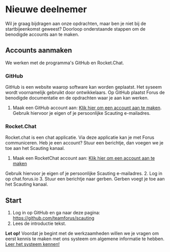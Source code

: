 # Nieuwe deelnemer
Wil je graag bijdragen aan onze opdrachten, maar ben je niet bij de startbijeenkomst geweest?
Doorloop onderstaande stappen om de benodigde accounts aan te maken.

## Accounts aanmaken
We werken met de programma's GitHub en Rocket.Chat.

### GitHub
GitHub is een website waarop software kan worden geplaatst. Het syseem wordt voornamelijk gebruikt door ontwikkelaars.
Op GitHub plaatst Forus de benodigde documentatie en de opdrachten waar je aan kan werken.

1. Maak een GitHub account aan: [Klik hier om een account aan te maken](https://github.com/join).
Gebruik hiervoor je eigen of je persoonlijke Scauting e-mailadres.


### Rocket.Chat
Rocket.chat is een chat applicatie. Via deze applicatie kan je met Forus communiceren. 
Heb je een account? Stuur een berichtje, dan voegen we je toe aan het Scauting kanaal.

1. Maak een RocketChat account aan: [Klik hier om een account aan te maken](https://chat.forus.io)

Gebruik hiervoor je eigen of je persoonlijke Scauting e-mailadres.
2. Log in op chat.forus.io
3. Stuur een berichtje naar gerben. Gerben voegt je toe aan het Scauting kanaal.

## Start
1. Log in op GitHub en ga naar deze pagina: https://github.com/teamforus/scauting
2. Lees de introductie tekst.

**Let op!** Voordat je begint met de werkzaamheden willen we je vragen om eerst kennis te maken met ons systeem om algemene informatie te hebben. 
[Leer het systeem kennen!](https://github.com/teamforus/scauting/blob/master/opdrachten/README.md)
